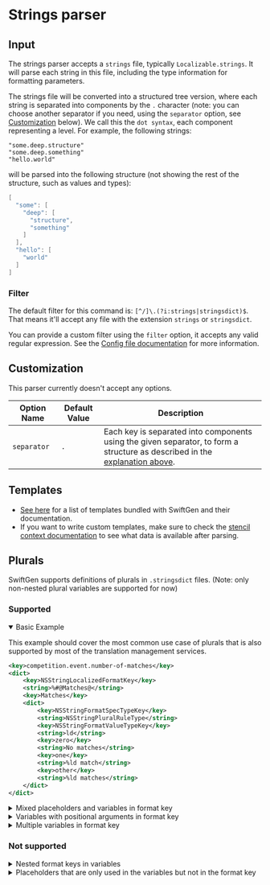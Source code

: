 # Strings parser

## Input

The strings parser accepts a `strings` file, typically `Localizable.strings`. It will parse each string in this file, including the type information for formatting parameters.

The strings file will be converted into a structured tree version, where each string is separated into components by the `.` character (note: you can choose another separator if you need, using the `separator` option, see [Customization](#customization) below). We call this the `dot syntax`, each component representing a level. For example, the following strings:

```
"some.deep.structure"
"some.deep.something"
"hello.world"
```

will be parsed into the following structure (not showing the rest of the structure, such as values and types):

```swift
[
  "some": [
    "deep": [
      "structure",
      "something"
    ]
  ],
  "hello": [
    "world"
  ]
]
```

### Filter

The default filter for this command is: `[^/]\.(?i:strings|stringsdict)$`. That means it'll accept any file with the extension `strings` or `stringsdict`.

You can provide a custom filter using the `filter` option, it accepts any valid regular expression. See the [Config file documentation](../ConfigFile.md) for more information.

## Customization

This parser currently doesn't accept any options.

| Option Name | Default Value | Description |
| -------------- | ------------- | ----------- |
| `separator` | `.` | Each key is separated into components using the given separator, to form a structure as described in the [explanation above](#input). |

## Templates

* [See here](../templates/strings) for a list of templates bundled with SwiftGen and their documentation.
* If you want to write custom templates, make sure to check the [stencil context documentation](../SwiftGenKit%20Contexts/Strings.md) to see what data is available after parsing.

## Plurals

SwiftGen supports definitions of plurals in `.stringsdict` files. (Note: only non-nested plural variables are supported for now)

### Supported

<details open>

<summary>Basic Example</summary>

This example should cover the most common use case of plurals that is also supported by most of the translation management services.

```xml
<key>competition.event.number-of-matches</key>
<dict>
    <key>NSStringLocalizedFormatKey</key>
    <string>%#@Matches@</string>
    <key>Matches</key>
    <dict>
        <key>NSStringFormatSpecTypeKey</key>
        <string>NSStringPluralRuleType</string>
        <key>NSStringFormatValueTypeKey</key>
        <string>ld</string>
        <key>zero</key>
        <string>No matches</string>
        <key>one</key>
        <string>%ld match</string>
        <key>other</key>
        <string>%ld matches</string>
    </dict>
</dict>
```

</details>

<details>

<summary>Mixed placeholders and variables in format key</summary>

```xml
<key>mixed.placeholders-and-variables.string-int</key>
<dict>
    <key>NSStringLocalizedFormatKey</key>
    <string>%@ %#@has_rating@</string>
    <key>has_rating</key>
    <dict>
        <key>NSStringFormatSpecTypeKey</key>
        <string>NSStringPluralRuleType</string>
        <key>NSStringFormatValueTypeKey</key>
        <string>d</string>
        <key>zero</key>
        <string>has no rating</string>
        <key>one</key>
        <string>has one rating</string>
        <key>other</key>
        <string>has %d ratings</string>
    </dict>
</dict>
```

</details>

<details>

<summary>Variables with positional arguments in format key</summary>

```xml
<key>multiple.placeholders-and-variables.int-string-string</key>
<dict>
    <key>NSStringLocalizedFormatKey</key>
    <!-- Your <Grocery> list contains <3 items. You should buy them> <today>. -->
    <string>Your %3$@ list contains %1$#@first@ %2$@.</string>
    <key>first</key>
    <dict>
        <key>NSStringFormatSpecTypeKey</key>
        <string>NSStringPluralRuleType</string>
        <key>NSStringFormatValueTypeKey</key>
        <string>d</string>
        <key>zero</key>
        <string>no items. Add one</string>
        <key>one</key>
        <string>one item. You should buy it</string>
        <key>other</key>
        <string>%1$d items. You should buy them</string>
    </dict>
</dict>
```

</details>

<details>

<summary>Multiple variables in format key</summary>

```xml
<key>multiple.variables.three-variables-in-formatkey</key>
<dict>
    <key>NSStringLocalizedFormatKey</key>
    <string>%#@files@ (%#@bytes@, %#@minutes@)</string>
    <key>files</key>
    <dict>
        <key>NSStringFormatSpecTypeKey</key>
        <string>NSStringPluralRuleType</string>
        <key>NSStringFormatValueTypeKey</key>
        <string>d</string>
        <key>one</key>
        <string>%d file remaining</string>
        <key>other</key>
        <string>%d files remaining</string>
    </dict>
    <key>bytes</key>
    <dict>
        <key>NSStringFormatSpecTypeKey</key>
        <string>NSStringPluralRuleType</string>
        <key>NSStringFormatValueTypeKey</key>
        <string>d</string>
        <key>one</key>
        <string>%d byte</string>
        <key>other</key>
        <string>%d bytes</string>
    </dict>
    <key>minutes</key>
    <dict>
        <key>NSStringFormatSpecTypeKey</key>
        <string>NSStringPluralRuleType</string>
        <key>NSStringFormatValueTypeKey</key>
        <string>d</string>
        <key>one</key>
        <string>%d minute</string>
        <key>other</key>
        <string>%d minutes</string>
    </dict>
</dict>
```

</details>

### Not supported

<details>

<summary>Nested format keys in variables</summary>

Note: in practice this should hopefully be very rare. Especially, if you're using tools like Lokalize, PhraseApp, POEditor, or similar to export your `stringsdict`, it's unlikely that they'll ever generate that kind of convoluted structure for your `stringsdict`.

```xml
<key>nested.formatkey-in-variable</key>
<dict>
    <key>NSStringLocalizedFormatKey</key>
    <string>%#@geese@</string>
    <key>geese</key>
    <dict>
        <key>NSStringFormatSpecTypeKey</key>
        <string>NSStringPluralRuleType</string>
        <key>NSStringFormatValueTypeKey</key>
        <string>d</string>
        <key>one</key>
        <!-- This uses a nested key, i.e. you're referencing goose_fields variable inside the definition of geese variable -->
        <!-- This is currently not properly supported as it's not parsed recursively by SwiftGen. -->
        <string>A goose landed on %#@goose_fields@</string>
        <key>other</key>
        <string>%d geese landed on %#@geese_fields@</string>
    </dict>
    <key>goose_fields</key>
    <dict>
        <key>NSStringFormatSpecTypeKey</key>
        <string>NSStringPluralRuleType</string>
        <key>NSStringFormatValueTypeKey</key>
        <string>d</string>
        <key>one</key>
        <string>its own field</string>
        <key>other</key>
        <string>its own %d fields</string>
    </dict>
    <key>geese_fields</key>
    <dict>
        <key>NSStringFormatSpecTypeKey</key>
        <string>NSStringPluralRuleType</string>
        <key>NSStringFormatValueTypeKey</key>
        <string>d</string>
        <key>one</key>
        <string>their shared field</string>
        <key>other</key>
        <string>their %d fields</string>
    </dict>
</dict>
```

</details>


<details>

<summary>Placeholders that are only used in the variables but not in the format key</summary>

This plural entry is would work with plain `NSLocalizedString`, as Foundation will pass the whole list of arguments
to each substituted format specifier, e.g. in this case passing a `String` and an `Int` would 
work with `NSLocalizedString`. SwiftGen only parses the `NSStringLocalizedFormatKey` to find possible placeholders,
because parsing all possible plural rules for placeholders as well could result in different amounts 
of placeholders for different amounts or different languages.

```xml
<key>unsupported-use.placeholders-in-variable-rule.string-int</key>
<dict>
    <key>NSStringLocalizedFormatKey</key>
    <string>%#@elements@</string>
    <key>elements</key>
    <dict>
        <key>NSStringFormatSpecTypeKey</key>
        <string>NSStringPluralRuleType</string>
        <key>NSStringFormatValueTypeKey</key>
        <string>d</string>
        <key>zero</key>
        <string>%@ has no rating</string>
        <key>one</key>
        <string>%@ has one rating</string>
        <key>other</key>
        <string>%@ has %d ratings</string>
    </dict>
</dict>
```

</details>
